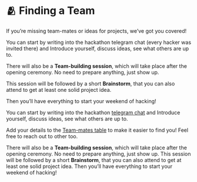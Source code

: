 # 🫂 Finding a Team

If you’re missing team-mates or ideas for projects, we’ve got you covered!&#x20;

You can start by writing into the hackathon telegram chat (every hacker was invited there) and Introduce yourself, discuss ideas, see what others are up to.

There will also be a **Team-building session**, which will take place after the opening ceremony. No need to prepare anything, just show up.&#x20;

This session will be followed by a short **Brainstorm**, that you can also attend to get at least one solid project idea.

Then you’ll have everything to start your weekend of hacking!

You can start by writing into the hackathon [telegram chat](telegram-group.md) and Introduce yourself, discuss ideas, see what others are up to.&#x20;

Add your details to the [Team-mates table](https://app.skiff.com/docs/f58f4ed1-17e2-4d6c-a5a8-31fe441e0d3d#k6a1uu%2F7Kamk1mAnzYtJN9XIbPJqkPUPHbiO%2BYBQlzA%3D) to make it easier to find you! Feel free to reach out to other too.

There will also be a **Team-building session**, which will take place after the opening ceremony. No need to prepare anything, just show up. This session will be followed by a short **Brainstorm**, that you can also attend to get at least one solid project idea. Then you’ll have everything to start your weekend of hacking!
